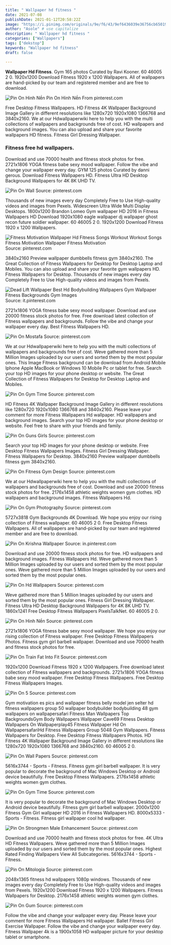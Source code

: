 ```yaml
---
title: " Wallpaper hd fitness "
date: 2021-07-08
publishDate: 2021-01-12T20:58:22Z
image: "https://i.pinimg.com/originals/9e/f6/43/9ef6436039e36756cb65019cb8135c0b.jpg"
author: "Asole" # use capitalize
description: " Wallpaper hd fitness "
categories: ["Wallpapers"]
tags: ["dekstop"]
keywords: "Wallpaper hd fitness"
draft: false

---
```



**Wallpaper Hd Fitness**. Gym 165 photos Curated by Ravi Kooner. 60 46005 2 0. 1920x1200 Download Fitness 1920 x 1200 Wallpapers. All of wallpapers are hand-picked by our team and registered member and are free to download.

![Pin On Hinh Nền](https://i.pinimg.com/originals/77/d2/53/77d253808bf2085a42deaca593267646.jpg "Pin On Hinh Nền")
Pin On Hinh Nền From pinterest.com


Free Desktop Fitness Wallpapers. HD Fitness 4K Wallpaper Background Image Gallery in different resolutions like 1280x720 1920x1080 1366768 and 3840x2160. We at our Hdwallpaperwiki here to help you with the multi collections of wallpapers and backgrounds free of cost. HD wallpapers and background images. You can also upload and share your favorite wallpapers HD fitness. Fitness Girl Dressing Wallpaper.

### Fitness free hd wallpapers.

Download and use 70000 health and fitness stock photos for free. 2721x1806 YOGA fitness babe sexy mood wallpaper. Follow the vibe and change your wallpaper every day. GYM 125 photos Curated by danni gerous. Download Fitness Wallpapers HD. Fitness Ultra HD Desktop Background Wallpapers for 4K 8K UHD TV.


![Pin On Wall](https://i.pinimg.com/originals/b6/5d/11/b65d11007f6372ab07060a9bd4ac5fa2.jpg "Pin On Wall")
Source: pinterest.com

Thousands of new images every day Completely Free to Use High-quality videos and images from Pexels. Widescreen Ultra Wide Multi Display Desktops. 1800x1200 Brandon Lomeo Gym wallpaper HD 2016 in Fitness Wallpapers HD Download 1920x1080 eagle wallpaper dj wallpaper ghost recon future soldier wallpaper. 60 46005 2 0. 1920x1200 Download Fitness 1920 x 1200 Wallpapers.

![Fitness Motivation Wallpaper Hd Fitness Songs Workout Workout Songs Fitness Motivation Wallpaper Fitness Motivation](https://i.pinimg.com/736x/98/a8/f6/98a8f6106ab72ea4c2e8244b84b50d77.jpg "Fitness Motivation Wallpaper Hd Fitness Songs Workout Workout Songs Fitness Motivation Wallpaper Fitness Motivation")
Source: pinterest.com

3840x2160 Preview wallpaper dumbbells fitness gym 3840x2160. The Great Collection of Fitness Wallpapers for Desktop for Desktop Laptop and Mobiles. You can also upload and share your favorite gym wallpapers HD. Fitness Wallpapers for Desktop. Thousands of new images every day Completely Free to Use High-quality videos and images from Pexels.

![Dead Lift Wallpaper Best Hd Bodybuilding Wallpapers Gym Wallpaper Fitness Backgrounds Gym Images](https://i.pinimg.com/736x/1d/fc/4d/1dfc4d5fa30ff823a7a4f5259545dfd9.jpg "Dead Lift Wallpaper Best Hd Bodybuilding Wallpapers Gym Wallpaper Fitness Backgrounds Gym Images")
Source: it.pinterest.com

2721x1806 YOGA fitness babe sexy mood wallpaper. Download and use 20000 fitness stock photos for free. Free download latest collection of Fitness wallpapers and backgrounds. Follow the vibe and change your wallpaper every day. Best Fitness Wallpapers HD.

![Pin On Mostafa](https://i.pinimg.com/originals/24/53/34/2453342f63a1a0f9b22b321fe61b8db8.jpg "Pin On Mostafa")
Source: pinterest.com

We at our Hdwallpaperwiki here to help you with the multi collections of wallpapers and backgrounds free of cost. Weve gathered more than 5 Million Images uploaded by our users and sorted them by the most popular ones. This Image Fitness background can be download from Android Mobile Iphone Apple MacBook or Windows 10 Mobile Pc or tablet for free. Search your top HD images for your phone desktop or website. The Great Collection of Fitness Wallpapers for Desktop for Desktop Laptop and Mobiles.

![Pin On Gym Time](https://i.pinimg.com/originals/a6/37/40/a637406fe84d2c7cd12b28ecb21a5342.jpg "Pin On Gym Time")
Source: pinterest.com

HD Fitness 4K Wallpaper Background Image Gallery in different resolutions like 1280x720 1920x1080 1366768 and 3840x2160. Please leave your comment for more Fitness Wallpapers Hd wallpaper. HD wallpapers and background images. Search your top HD images for your phone desktop or website. Feel free to share with your friends and family.

![Pin On Guns Girls](https://i.pinimg.com/originals/d6/33/47/d63347c8e72a8ce3cf3f56d797aaebc3.jpg "Pin On Guns Girls")
Source: pinterest.com

Search your top HD images for your phone desktop or website. Free Desktop Fitness Wallpapers Images. Fitness Girl Dressing Wallpaper. Fitness Wallpapers for Desktop. 3840x2160 Preview wallpaper dumbbells fitness gym 3840x2160.

![Pin On Fitness Gym Design](https://i.pinimg.com/originals/7a/3c/e1/7a3ce18ff5c9f26578b1a4ea75ea6ab8.jpg "Pin On Fitness Gym Design")
Source: pinterest.com

We at our Hdwallpaperwiki here to help you with the multi collections of wallpapers and backgrounds free of cost. Download and use 20000 fitness stock photos for free. 2176x1458 athletic weights women gym clothes. HD wallpapers and background images. Fitness Wallpapers Hd.

![Pin On Gym Photography](https://i.pinimg.com/originals/c8/51/5a/c8515a695eb660bb2a3d66f38479f1b1.jpg "Pin On Gym Photography")
Source: pinterest.com

5727x3818 Gym Backgrounds 4K Download. We hope you enjoy our rising collection of Fitness wallpaper. 60 46005 2 0. Free Desktop Fitness Wallpapers. All of wallpapers are hand-picked by our team and registered member and are free to download.

![Pin On Krishna Wallpaper](https://i.pinimg.com/originals/1e/5e/9c/1e5e9cecd807d52cbced5d6132d34092.jpg "Pin On Krishna Wallpaper")
Source: in.pinterest.com

Download and use 20000 fitness stock photos for free. HD wallpapers and background images. Fitness Wallpapers Hd. Weve gathered more than 5 Million Images uploaded by our users and sorted them by the most popular ones. Weve gathered more than 5 Million Images uploaded by our users and sorted them by the most popular ones.

![Pin On Hd Wallpapers](https://i.pinimg.com/originals/5b/2a/f6/5b2af62e697fb66b927813fd4c11e26c.jpg "Pin On Hd Wallpapers")
Source: pinterest.com

Weve gathered more than 5 Million Images uploaded by our users and sorted them by the most popular ones. Fitness Girl Dressing Wallpaper. Fitness Ultra HD Desktop Background Wallpapers for 4K 8K UHD TV. 1860x1241 Free Desktop Fitness Wallpapers PixelsTalkNet. 60 46005 2 0.

![Pin On Hinh Nền](https://i.pinimg.com/originals/77/d2/53/77d253808bf2085a42deaca593267646.jpg "Pin On Hinh Nền")
Source: pinterest.com

2721x1806 YOGA fitness babe sexy mood wallpaper. We hope you enjoy our rising collection of Fitness wallpaper. Free Desktop Fitness Wallpapers Photos. Fitness gym girl barbell wallpaper. Download and use 70000 health and fitness stock photos for free.

![Pin On Train Fat Into Fit](https://i.pinimg.com/originals/ec/85/86/ec8586ec8f981c28668730928ddc4627.jpg "Pin On Train Fat Into Fit")
Source: pinterest.com

1920x1200 Download Fitness 1920 x 1200 Wallpapers. Free download latest collection of Fitness wallpapers and backgrounds. 2721x1806 YOGA fitness babe sexy mood wallpaper. Free Desktop Fitness Wallpapers. Free Desktop Fitness Wallpapers Images.

![Pin On 5](https://i.pinimg.com/originals/fb/a9/4f/fba94f73513625bbc4dc634d57c738dd.jpg "Pin On 5")
Source: pinterest.com

Gym motivation es pics and wallpaper fitness belly model jen selter hd fitness wallpapers group 50 wallpaper bodybuilder bodybuilding 48 gym wallpapers on wallpapersafari Fitness Man Wallpapers Top BackgroundsGym Body Wallpapers Wallpaper Cave69 Fitness Desktop Wallpapers On Wallpaperplay45 Fitness Wallpaper Hd On WallpapersafariHd Fitness Wallpapers Group 5048 Gym Wallpapers. Fitness Wallpapers for Desktop. Free Desktop Fitness Wallpapers Photos. HD Fitness 4K Wallpaper Background Image Gallery in different resolutions like 1280x720 1920x1080 1366768 and 3840x2160. 60 46005 2 0.

![Pin On Wall Papers](https://i.pinimg.com/originals/66/84/2b/66842b93933fd9ea865b8cd3fe696729.jpg "Pin On Wall Papers")
Source: pinterest.com

5616x3744 - Sports - Fitness. Fitness gym girl barbell wallpaper. It is very popular to decorate the background of Mac Windows Desktop or Android device beautifully. Free Desktop Fitness Wallpapers. 2176x1458 athletic weights women gym clothes.

![Pin On Gym Time](https://i.pinimg.com/736x/3d/3d/19/3d3d19c1cc17b6b5b77003e6ddb3e8a7.jpg "Pin On Gym Time")
Source: pinterest.com

It is very popular to decorate the background of Mac Windows Desktop or Android device beautifully. Fitness gym girl barbell wallpaper. 2000x1200 Fitness Gym Girl wallpaper HD 2016 in Fitness Wallpapers HD. 8000x5333 - Sports - Fitness. Fitness girl wallpaper cool hd wallpaper.

![Pin On Strongmen Male Enhancement](https://i.pinimg.com/originals/ec/eb/9e/eceb9ec63f5f1c522d8c194f337253ce.jpg "Pin On Strongmen Male Enhancement")
Source: pinterest.com

Download and use 70000 health and fitness stock photos for free. 4K Ultra HD Fitness Wallpapers. Weve gathered more than 5 Million Images uploaded by our users and sorted them by the most popular ones. Highest Rated Finding Wallpapers View All Subcategories. 5616x3744 - Sports - Fitness.

![Pin On Mitologia](https://i.pinimg.com/originals/00/12/66/001266295b1842417a2ad9ac0aa2b1aa.jpg "Pin On Mitologia")
Source: pinterest.com

2048x1365 fitness hd wallpapers 1080p windows. Thousands of new images every day Completely Free to Use High-quality videos and images from Pexels. 1920x1200 Download Fitness 1920 x 1200 Wallpapers. Fitness Wallpapers for Desktop. 2176x1458 athletic weights women gym clothes.

![Pin On Gum](https://i.pinimg.com/originals/9e/f6/43/9ef6436039e36756cb65019cb8135c0b.jpg "Pin On Gum")
Source: pinterest.com

Follow the vibe and change your wallpaper every day. Please leave your comment for more Fitness Wallpapers Hd wallpaper. Ballet Fitness Girl Exercise Wallpaper. Follow the vibe and change your wallpaper every day. Fitness Wallpaper 4k is a 1900x1058 HD wallpaper picture for your desktop tablet or smartphone.

